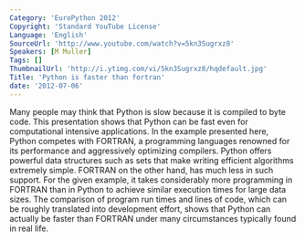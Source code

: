 ```yaml
---
Category: 'EuroPython 2012'
Copyright: 'Standard YouTube License'
Language: 'English'
SourceUrl: 'http://www.youtube.com/watch?v=5kn3Sugrxz8'
Speakers: [M Muller]
Tags: []
ThumbnailUrl: 'http://i.ytimg.com/vi/5kn3Sugrxz8/hqdefault.jpg'
Title: 'Python is faster than fortran'
date: '2012-07-06'
---
```

Many people may think that Python is slow because it is compiled to byte code.
This presentation shows that Python can be fast even for computational
intensive applications. In the example presented here, Python competes with
FORTRAN, a programming languages renowned for its performance and aggressively
optimizing compilers. Python offers powerful data structures such as sets that
make writing efficient algorithms extremely simple. FORTRAN on the other hand,
has much less in such support. For the given example, it takes considerably
more programming in FORTRAN than in Python to achieve similar execution times
for large data sizes. The comparison of program run times and lines of code,
which can be roughly translated into development effort, shows that Python can
actually be faster than FORTRAN under many circumstances typically found in
real life.


